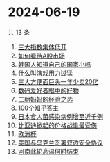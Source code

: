 # 2024-06-19

共 13 条

<!-- BEGIN -->
<!-- 最后更新时间 Wed Jun 19 2024 18:14:08 GMT+0800 (China Standard Time) -->

1. [三大指数集体低开](https://www.zhihu.com/search?q=三大指数集体低开)
1. [如何看待A股市场](https://www.zhihu.com/search?q=如何看待A股市场)
1. [韩国人知道自己的国家小吗](https://www.zhihu.com/search?q=韩国人知道自己的国家小吗)
1. [什么叫演戏用力过猛](https://www.zhihu.com/search?q=什么叫演戏用力过猛)
1. [三大方便面巨头一年少卖20亿](https://www.zhihu.com/search?q=三大方便面巨头一年少卖20亿)
1. [数码爱好者眼中的好物](https://www.zhihu.com/search?q=数码爱好者眼中的好物)
1. [二胎妈妈的经验之选](https://www.zhihu.com/search?q=二胎妈妈的经验之选)
1. [100个知乎答主](https://www.zhihu.com/search?q=100个知乎答主)
1. [日本食人菌感染病例增至近千例](https://www.zhihu.com/search?q=日本食人菌感染病例增至近千例)
1. [比亚迪掀起的价格战谁最受伤](https://www.zhihu.com/search?q=比亚迪掀起的价格战谁最受伤)
1. [欧洲杯](https://www.zhihu.com/search?q=欧洲杯)
1. [美国与乌克兰签署双边安全协议](https://www.zhihu.com/search?q=美国与乌克兰签署双边安全协议)
1. [河南此轮高温何时结束](https://www.zhihu.com/search?q=河南此轮高温何时结束)

<!-- END -->
